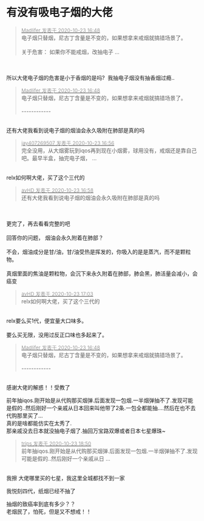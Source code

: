 # 有没有吸电子烟的大佬


<div class="quote"><blockquote><font size="2"><a href="https://www.hostloc.com/forum.php?mod=redirect&amp;goto=findpost&amp;pid=9341884&amp;ptid=757668" target="_blank"><font color="#999999">Madlifer 发表于 2020-10-23 16:48</font></a></font><br />
电子烟只替烟，尼古丁含量是不变的，如果想拿来戒烟就搞错场景了。<br />
<br />
关于危害： 如果你不能戒烟，改抽电子 ...</blockquote></div><br />
<br />
所以大佬电子烟的危害是小于香烟的是吗? <img src="static/image/smiley/yct/007.gif" smilieid="46" border="0" alt="" /> 我抽电子烟没有抽香烟过瘾..<img id="aimg_INEiZ" onclick="zoom(this, this.src, 0, 0, 0)" class="zoom" src="https://cdn.jsdelivr.net/gh/hishis/forum-master/public/images/patch.gif" onmouseover="img_onmouseoverfunc(this)" onload="thumbImg(this)" border="0" alt="" />

<div class="quote"><blockquote><font size="2"><a href="https://www.hostloc.com/forum.php?mod=redirect&amp;goto=findpost&amp;pid=9341884&amp;ptid=757668" target="_blank"><font color="#999999">Madlifer 发表于 2020-10-23 16:48</font></a></font><br />
电子烟只替烟，尼古丁含量是不变的，如果想拿来戒烟就搞错场景了。<br />
<br />
------------</blockquote></div><br />
还有大佬我看到说电子烟的烟油会永久吸附在肺部是真的吗<img id="aimg_spEBZ" onclick="zoom(this, this.src, 0, 0, 0)" class="zoom" src="https://cdn.jsdelivr.net/gh/hishis/forum-master/public/images/patch.gif" onmouseover="img_onmouseoverfunc(this)" onload="thumbImg(this)" border="0" alt="" />

<div class="quote"><blockquote><font size="2"><a href="https://www.hostloc.com/forum.php?mod=redirect&amp;goto=findpost&amp;pid=9341920&amp;ptid=757668" target="_blank"><font color="#999999">jay407269507 发表于 2020-10-23 16:56</font></a></font><br />
完全没用，从大烟雾玩到iqos再到现在小烟雾，球用没有，戒烟还是靠自己吧。最早半盒，抽完电子烟， ...</blockquote></div><br />
relx如何啊大佬，买了这个三代的<img id="aimg_YFWzm" onclick="zoom(this, this.src, 0, 0, 0)" class="zoom" src="https://cdn.jsdelivr.net/gh/hishis/forum-master/public/images/patch.gif" onmouseover="img_onmouseoverfunc(this)" onload="thumbImg(this)" border="0" alt="" />

<div class="quote"><blockquote><font size="2"><a href="https://www.hostloc.com/forum.php?mod=redirect&amp;goto=findpost&amp;pid=9341933&amp;ptid=757668" target="_blank"><font color="#999999">avHD 发表于 2020-10-23 16:58</font></a></font><br />
还有大佬我看到说电子烟的烟油会永久吸附在肺部是真的吗</blockquote></div><br />
<br />
更完了，再去看看完整的吧<br />
<br />
回答你的问题， 烟油会永久附着在肺部？<br />
<br />
不会，烟油成分是甘/油，甘/油受热是挥发的，你吸入的是是蒸汽，而不是颗粒物。<br />
<br />
真烟里面的焦油是颗粒物，会沉下来永久附着在肺部，肺会黑，肺活量会减小，会癌变

<div class="quote"><blockquote><font size="2"><a href="https://www.hostloc.com/forum.php?mod=redirect&amp;goto=findpost&amp;pid=9341957&amp;ptid=757668" target="_blank"><font color="#999999">avHD 发表于 2020-10-23 17:03</font></a></font><br />
relx如何啊大佬，买了这个三代的</blockquote></div><br />
relx要么买1代，便宜量大口味多。<br />
<br />
要么买无限，没用过反正口味也多起来了。

<div class="quote"><blockquote><font size="2"><a href="https://www.hostloc.com/forum.php?mod=redirect&amp;goto=findpost&amp;pid=9341884&amp;ptid=757668" target="_blank"><font color="#999999">Madlifer 发表于 2020-10-23 16:48</font></a></font><br />
电子烟只替烟，尼古丁含量是不变的，如果想拿来戒烟就搞错场景了。<br />
<br />
------------</blockquote></div><br />
感谢大佬的解惑！！受教了<img id="aimg_HwWPA" onclick="zoom(this, this.src, 0, 0, 0)" class="zoom" src="https://cdn.jsdelivr.net/gh/hishis/forum-master/public/images/patch.gif" onmouseover="img_onmouseoverfunc(this)" onload="thumbImg(this)" border="0" alt="" />

前年抽iqos.刚开始是从代购那买烟弹.后面发现一包烟.一半烟弹抽不了.发现可能是假的..然后刚好一个亲戚从日本回来叫他带了2条.一包全都能抽....然后在也不去代购那里买了...<br />
真的是啥都能仿实在太秀了.<br />
那亲戚没去日本就没抽电子烟了.抽回万宝路双爆或者日本七星爆珠~<img src="static/image/smiley/default/lol.gif" smilieid="12" border="0" alt="" />

<div class="quote"><blockquote><font size="2"><a href="https://www.hostloc.com/forum.php?mod=redirect&amp;goto=findpost&amp;pid=9342554&amp;ptid=757668" target="_blank"><font color="#999999">trips 发表于 2020-10-23 18:50</font></a></font><br />
前年抽iqos.刚开始是从代购那买烟弹.后面发现一包烟.一半烟弹抽不了.发现可能是假的..然后刚好一个亲戚从日 ...</blockquote></div><br />
我擦 大佬哪里买的七星，我这里全城都找不到一家<img src="static/image/smiley/yct/002.gif" smilieid="30" border="0" alt="" /><img id="aimg_kn5mF" onclick="zoom(this, this.src, 0, 0, 0)" class="zoom" src="https://cdn.jsdelivr.net/gh/hishis/forum-master/public/images/patch.gif" onmouseover="img_onmouseoverfunc(this)" onload="thumbImg(this)" border="0" alt="" />

我悦刻四代，纸烟已经不抽了

抽烟的致癌率到底有多少？？<br />
老烟民了，怕死，但是又不想戒！！
